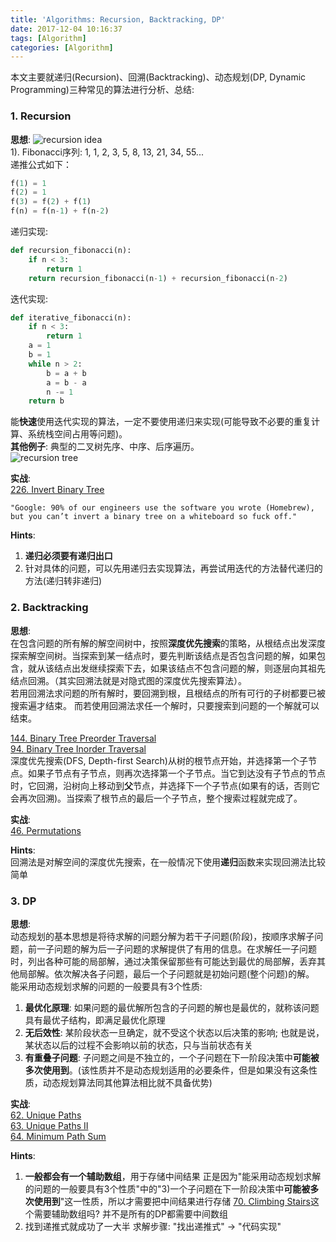 ```yaml
---
title: 'Algorithms: Recursion, Backtracking, DP'
date: 2017-12-04 10:16:37
tags: [Algorithm]
categories: [Algorithm]
---
```


本文主要就递归(Recursion)、回溯(Backtracking)、动态规划(DP, Dynamic Programming)三种常见的算法进行分析、总结:
### 1. Recursion
**思想**:
![recursion idea](./recursion_idea.png)  
1). Fibonacci序列:
1, 1, 2, 3, 5, 8, 13, 21, 34, 55...  
递推公式如下：
```python
f(1) = 1
f(2) = 1
f(3) = f(2) + f(1)
f(n) = f(n-1) + f(n-2)
```
递归实现:
```python
def recursion_fibonacci(n):
    if n < 3:
        return 1
    return recursion_fibonacci(n-1) + recursion_fibonacci(n-2)
```
迭代实现:
```python
def iterative_fibonacci(n):
    if n < 3:
        return 1
    a = 1
    b = 1
    while n > 2:
        b = a + b
        a = b - a
        n -= 1
    return b
```
能**快速**使用迭代实现的算法，一定不要使用递归来实现(可能导致不必要的重复计算、系统栈空间占用等问题)。  
**其他例子**: 典型的二叉树先序、中序、后序遍历。  
![recursion tree](./recursion_tree.png)

**实战**:  
[226. Invert Binary Tree](https://leetcode.com/problems/invert-binary-tree/description/)
```
"Google: 90% of our engineers use the software you wrote (Homebrew), but you can’t invert a binary tree on a whiteboard so fuck off."
```
**Hints**:  
1. **递归必须要有递归出口**
2. 针对具体的问题，可以先用递归去实现算法，再尝试用迭代的方法替代递归的方法(递归转非递归)

### 2. Backtracking
**思想**:  
在包含问题的所有解的解空间树中，按照**深度优先搜索**的策略，从根结点出发深度探索解空间树。当探索到某一结点时，要先判断该结点是否包含问题的解，如果包含，就从该结点出发继续探索下去，如果该结点不包含问题的解，则逐层向其祖先结点回溯。（其实回溯法就是对隐式图的深度优先搜索算法）。  
若用回溯法求问题的所有解时，要回溯到根，且根结点的所有可行的子树都要已被搜索遍才结束。 而若使用回溯法求任一个解时，只要搜索到问题的一个解就可以结束。  

[144. Binary Tree Preorder Traversal](https://leetcode.com/problems/binary-tree-preorder-traversal/description/)  
[94. Binary Tree Inorder Traversal](https://leetcode.com/problems/binary-tree-inorder-traversal/description/)  
深度优先搜索(DFS, Depth-first Search)从树的根节点开始，并选择第一个子节点。如果子节点有子节点，则再次选择第一个子节点。当它到达没有子节点的节点时，它回溯，沿树向上移动到**父**节点，并选择下一个子节点(如果有的话，否则它会再次回溯)。当探索了根节点的最后一个子节点，整个搜索过程就完成了。

**实战**:  
[46. Permutations](https://leetcode.com/problems/permutations/description/)


**Hints**:  
回溯法是对解空间的深度优先搜索，在一般情况下使用**递归**函数来实现回溯法比较简单  

### 3. DP
**思想**:  
动态规划的基本思想是将待求解的问题分解为若干子问题(阶段)，按顺序求解子问题，前一子问题的解为后一子问题的求解提供了有用的信息。在求解任一子问题时，列出各种可能的局部解，通过决策保留那些有可能达到最优的局部解，丢弃其他局部解。依次解决各子问题，最后一个子问题就是初始问题(整个问题)的解。  
能采用动态规划求解的问题的一般要具有3个性质:  
1) **最优化原理**: 如果问题的最优解所包含的子问题的解也是最优的，就称该问题具有最优子结构，即满足最优化原理  
2) **无后效性**: 某阶段状态一旦确定，就不受这个状态以后决策的影响; 也就是说，某状态以后的过程不会影响以前的状态，只与当前状态有关  
3) **有重叠子问题**: 子问题之间是不独立的，一个子问题在下一阶段决策中**可能被多次使用到**。(该性质并不是动态规划适用的必要条件，但是如果没有这条性质，动态规划算法同其他算法相比就不具备优势)  

**实战**:  
[62. Unique Paths](https://leetcode.com/problems/unique-paths/description/)  
[63. Unique Paths II](https://leetcode.com/problems/unique-paths-ii/description/)  
[64. Minimum Path Sum](https://leetcode.com/problems/minimum-path-sum/description/)  

**Hints**:  
1. **一般都会有一个辅助数组**，用于存储中间结果
  正是因为"能采用动态规划求解的问题的一般要具有3个性质"中的"3)一个子问题在下一阶段决策中**可能被多次使用到**"这一性质，所以才需要把中间结果进行存储
  [70. Climbing Stairs](https://leetcode.com/problems/climbing-stairs/description/)这个需要辅助数组吗? 并不是所有的DP都需要中间数组
2. 找到递推式就成功了一大半
  求解步骤: "找出递推式" -> "代码实现"
